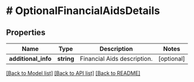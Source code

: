 # # OptionalFinancialAidsDetails

## Properties

Name | Type | Description | Notes
------------ | ------------- | ------------- | -------------
**additional_info** | **string** | Financial Aids description. | [optional]

[[Back to Model list]](../../README.md#models) [[Back to API list]](../../README.md#endpoints) [[Back to README]](../../README.md)
